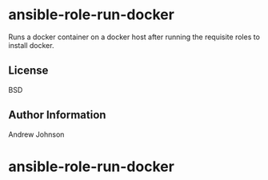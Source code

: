 ansible-role-run-docker
=========

Runs a docker container on a docker host after running the requisite roles to install docker.


License
-------

BSD

Author Information
------------------

Andrew Johnson
# ansible-role-run-docker
